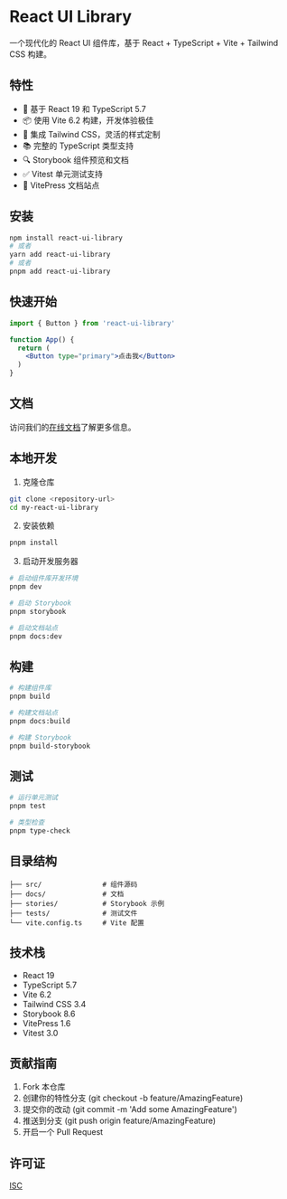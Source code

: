 # React UI Library

一个现代化的 React UI 组件库，基于 React + TypeScript + Vite + Tailwind CSS 构建。

## 特性

- 🚀 基于 React 19 和 TypeScript 5.7
- 📦 使用 Vite 6.2 构建，开发体验极佳
- 🎨 集成 Tailwind CSS，灵活的样式定制
- 📚 完整的 TypeScript 类型支持
- 🔍 Storybook 组件预览和文档
- ✅ Vitest 单元测试支持
- 📝 VitePress 文档站点

## 安装

```bash
npm install react-ui-library
# 或者
yarn add react-ui-library
# 或者
pnpm add react-ui-library
```

## 快速开始

```jsx
import { Button } from 'react-ui-library'

function App() {
  return (
    <Button type="primary">点击我</Button>
  )
}
```

## 文档

访问我们的[在线文档](http://localhost:5173)了解更多信息。

## 本地开发

1. 克隆仓库
```bash
git clone <repository-url>
cd my-react-ui-library
```

2. 安装依赖
```bash
pnpm install
```

3. 启动开发服务器
```bash
# 启动组件库开发环境
pnpm dev

# 启动 Storybook
pnpm storybook

# 启动文档站点
pnpm docs:dev
```

## 构建

```bash
# 构建组件库
pnpm build

# 构建文档站点
pnpm docs:build

# 构建 Storybook
pnpm build-storybook
```

## 测试

```bash
# 运行单元测试
pnpm test

# 类型检查
pnpm type-check
```

## 目录结构

```
├── src/               # 组件源码
├── docs/              # 文档
├── stories/           # Storybook 示例
├── tests/             # 测试文件
└── vite.config.ts     # Vite 配置
```

## 技术栈

- React 19
- TypeScript 5.7
- Vite 6.2
- Tailwind CSS 3.4
- Storybook 8.6
- VitePress 1.6
- Vitest 3.0

## 贡献指南

1. Fork 本仓库
2. 创建你的特性分支 (git checkout -b feature/AmazingFeature)
3. 提交你的改动 (git commit -m 'Add some AmazingFeature')
4. 推送到分支 (git push origin feature/AmazingFeature)
5. 开启一个 Pull Request

## 许可证

[ISC](LICENSE)
